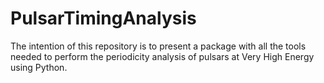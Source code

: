 # PulsarTimingAnalysis

The intention of this repository is to present a package with all the tools needed to perform the periodicity analysis of pulsars at Very High Energy using Python. 


